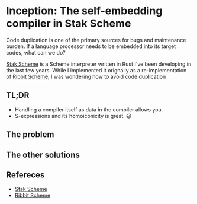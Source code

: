 # Inception: The self-embedding compiler in Stak Scheme

Code duplication is one of the primary sources for bugs and maintenance burden. If a language processor needs to be embedded into its target codes, what can we do?

[Stak Scheme][stak] is a Scheme interpreter written in Rust I've been developing in the last few years.
While I implemented it orignally as a re-implementation of [Ribbit Scheme][ribbit], I was wondering how to avoid code duplication

## TL;DR

- Handling a compiler itself as data in the compiler allows you.
- S-expressions and its homoiconicity is great. 😃

## The problem

##

## The other solutions

## Refereces

- [Stak Scheme][stak]
- [Ribbit Scheme][ribbit]

[stak]: https://github.com/raviqqe/stak
[ribbit]: https://github.com/udem-dlteam/ribbit
